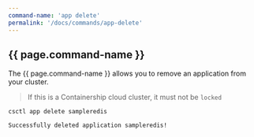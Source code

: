 ```yaml
---
command-name: 'app delete'
permalink: '/docs/commands/app-delete'
---
```


<h2> {{ page.command-name }} </h2>

<p>
The {{ page.command-name }} allows you to remove an application from your cluster.
</p>

> If this is a Containership cloud cluster, it must not be `locked`

~~~
csctl app delete sampleredis

Successfully deleted application sampleredis!
~~~
